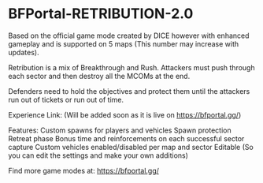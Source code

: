 # BFPortal-RETRIBUTION-2.0

Based on the official game mode created by DICE however with enhanced gameplay and is supported on 5 maps (This number may increase with updates).

Retribution is a mix of Breakthrough and Rush. Attackers must push through each sector and then destroy all the MCOMs at the end.

Defenders need to hold the objectives and protect them until the attackers run out of tickets or run out of time.

Experience Link: (Will be added soon as it is live on https://bfportal.gg/)

Features:
Custom spawns for players and vehicles
Spawn protection
Retreat phase
Bonus time and reinforcements on each successful sector capture
Custom vehicles enabled/disabled per map and sector
Editable (So you can edit the settings and make your own additions)

Find more game modes at: https://bfportal.gg/
